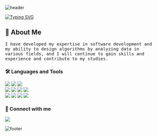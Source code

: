 ![header](https://capsule-render.vercel.app/api?type=waving&&color=gradient&height=100&section=header&fontSize=90)

[![Typing SVG](https://readme-typing-svg.demolab.com?font=Redressed&size=40&duration=4000&pause=2000&color=B39DDB&random=false&width=435&lines=welcome+to+hyeondong+Github)](https://git.io/typing-svg)

<h2 align="left"> 🚀 About Me</h2>
<p align="left">
  <samp>I have developed my expertise in software development and my ability to design algorithms by analyzing data in various fields, and I will continue to gain skills and experience and contribute to my studies.
  </samp>
</p>

<h3 align="left">🛠 Languages and Tools</h3>

<p align="left">
  <img src="https://img.shields.io/badge/Visual Studio-5C2D91?style=flat-square&logo=visual-studio&logoColor=white">
  <img src="https://img.shields.io/badge/MySQL-4479A1?style=flat-square&logo=MySQL&logoColor=white">
  <img src="https://img.shields.io/badge/JQuery-0769AD?style=flat-square&logo=jquery&logoColor=white"></a>&nbsp <br>
  <img src="https://img.shields.io/badge/HTML5-E34F26?style=flat-square&logo=HTML5&logoColor=white">
  <img src="https://img.shields.io/badge/CSS3-1572B6?style=flat-square&logo=CSS3&logoColor=white">
  <img src="https://img.shields.io/badge/JavaScript-F7DF1E?style=flat-square&logo=JavaScript&logoColor=white">
  <img src="https://img.shields.io/badge/Eclipse-IDE-2C2255?style=flat-square&logo=Eclipse-IDE&logoColor=white"></a>&nbsp <br>
  <img src="https://img.shields.io/badge/python-3776AB?style=flat-square&logo=python&logoColor=white">
  <img src="https://img.shields.io/badge/macOS-000000?style=flat-square&logo=macOS&logoColor=white">
  <img src="https://img.shields.io/badge/Linux-FCC624?style=flat-square&logo=Linux&logoColor=white">
  <img src="https://img.shields.io/badge/-Raspberry%20Pi-C51A4A?style=flat-square&logo=Raspberry-Pi&logoColor=white">
</p>

<h3 align="left"> 💌 Connect with me</h3>
<p align="left">
  <a href="mailto:hyunseo7371@gmail.com">
    <img src="https://img.shields.io/badge/Gmail-EA4335?style=flat-square&logo=Gmail&logoColor=white">
  </a>
</p>

![footer](https://capsule-render.vercel.app/api?type=waving&&color=gradient&height=100&section=footer&fontSize=90)
